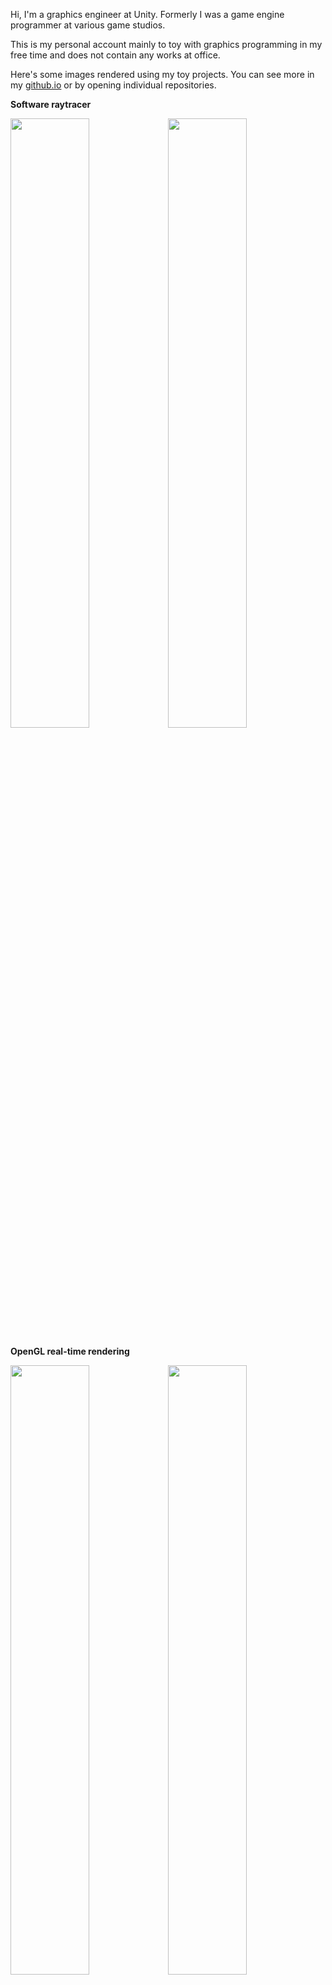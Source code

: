 Hi, I'm a graphics engineer at Unity. Formerly I was a game engine programmer at various game studios.

This is my personal account mainly to toy with graphics programming in my free time and does not contain any works at office.

Here's some images rendered using my toy projects. You can see more in my [github.io](https://codeonwort.github.io/) or by opening individual repositories.

**Software raytracer**

<img src="https://user-images.githubusercontent.com/11644393/214966860-0871ca68-8469-4ae1-a36f-61c1048014f7.jpg" width="50%" /><img src="https://user-images.githubusercontent.com/11644393/208139547-f662edf3-52a7-420f-9c68-85c975c22fda.jpg" width="50%" />

**OpenGL real-time rendering**

<img src="https://user-images.githubusercontent.com/11644393/199586888-a70163b2-5b7e-4dbc-b050-c0da462ca27a.jpg" width="50%" /><img src="https://user-images.githubusercontent.com/11644393/199479551-c4d0a6f8-e705-4570-9b7d-c2a43f785b74.jpg" width="50%" />

**DirectX 12 real-time rendering and raytracer**

<img src="https://user-images.githubusercontent.com/11644393/211977004-d3ec684f-cc0c-4958-b378-a961caedfd8c.jpg" width="50%" /><img src="https://user-images.githubusercontent.com/11644393/234315105-bdb18772-7ab5-419e-9a52-4c7f07cfafe7.jpg" width="50%" />

<!--
**codeonwort/codeonwort** is a ✨ _special_ ✨ repository because its `README.md` (this file) appears on your GitHub profile.

Here are some ideas to get you started:

- 🔭 I’m currently working on ...
- 🌱 I’m currently learning ...
- 👯 I’m looking to collaborate on ...
- 🤔 I’m looking for help with ...
- 💬 Ask me about ...
- 📫 How to reach me: ...
- 😄 Pronouns: ...
- ⚡ Fun fact: ...
-->
